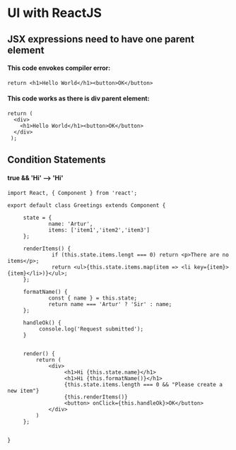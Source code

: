 # UI with ReactJS
## JSX expressions need to have one parent element
#### This code envokes compiler error:
```
return <h1>Hello World</h1><button>OK</button>
```
#### This code works as there is div parent element:
```
return (
  <div>
    <h1>Hello World</h1><button>OK</button>
  </div>
 );
```

## Condition Statements
#### true && 'Hi' --> 'Hi'
```
import React, { Component } from 'react';

export default class Greetings extends Component {

     state = {
             name: 'Artur',
             items: ['item1','item2','item3']
     };

     renderItems() {
              if (this.state.items.lengt === 0) return <p>There are no items</p>;
              return <ul>{this.state.items.map(item => <li key={item}>{item}</li>)}</ul>;
     };
     
     formatName() {
             const { name } = this.state;
             return name === 'Artur' ? 'Sir' : name;
     };
     
     handleOk() {
          console.log('Request submitted');
     }
     
     
     render() {
         return (
             <div>
                  <h1>Hi {this.state.name}</h1>
                  <h1>Hi {this.formatName()}</h1>
                  {this.state.items.length === 0 && "Please create a new item"}
                  {this.renderItems()}
                  <button> onClick={this.handleOk}>OK</button>
             </div>
         )
     };
     

}
```
